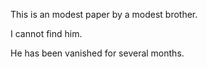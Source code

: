 This is an modest paper by a modest brother.

I cannot find him.

He has been vanished for several months.
